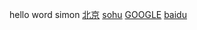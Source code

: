 hello word  simon
<a href="http://Yiluohepan.github.io/beijing.html">北京</a>
<a href="http://Yiluohepan.github.io/sohu.html">sohu</a>
<a href="http://Yiluohepan.github.io/google.html">GOOGLE</a>
<a href="http://www.baidu.com">baidu</a>

